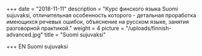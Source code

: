 +++
date = "2018-11-11"
description = "Курс финского языка Suomi sujuvaksi, отличительная особенность которого - детальная проработка имеющихся речевых ошибок, объяснение на русском языке, занятия разговорной практикой."
weight = 4
picture = "/uploads/finnish-advanced.jpg"
title = "Suomi sujuvaksi"

+++
EN
Suomi sujuvaksi